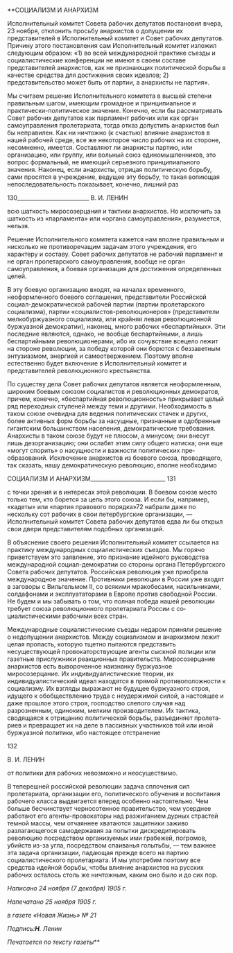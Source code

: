 **СОЦИАЛИЗМ И АНАРХИЗМ

Исполнительный комитет Совета рабочих депутатов постановил вчера, 23 ноября, отклонить просьбу анархистов о допущении их представителей в Исполнительный ко­митет и Совет рабочих депутатов. Причину этого постановления сам Исполнительный комитет изложил следующим образом: «1) во всей международной практике съезды и социалистические конференции не имеют в своем составе представителей анархистов, как не признающих политической борьбы в качестве средства для достижения своих идеалов; 2) представительство может быть от партии, а анархисты не партия».

Мы считаем решение Исполнительного комитета в высшей степени правильным ша­гом, имеющим громадное и принципиальное и практически-политическое значение. Конечно, если бы рассматривать Совет рабочих депутатов как парламент рабочих или как орган самоуправления пролетариата, тогда отказ допустить анархистов был бы не­правилен. Как ни ничтожно (к счастью) влияние анархистов в нашей рабочей среде, все же некоторое число рабочих на их стороне, несомненно, имеется. Составляют ли анар­хисты партию, или организацию, или группу, или вольный союз единомышленников, это вопрос формальный, не имеющий серьезного принципиального значения. Наконец, если анархисты, отрицая политическую борьбу, сами просятся в учреждение, ведущее эту борьбу, то такая вопиющая непоследовательность показывает, конечно, лишний раз

  

130__________________________ В. И. ЛЕНИН

всю шаткость миросозерцания и тактики анархистов. Но исключить за шаткость из «парламента» или «органа самоуправления», разумеется, нельзя.

Решение Исполнительного комитета кажется нам вполне правильным и нисколько не противоречащим задачам этого учреждения, его характеру и составу. Совет рабочих депутатов не рабочий парламент и не орган пролетарского самоуправления, вообще не орган самоуправления, а боевая организация для достижения определенных целей.

В эту боевую организацию входят, на началах временного, неоформленного боевого соглашения, представители Российской социал-демократической рабочей партии (пар­тии пролетарского социализма), партии «социалистов-революционеров» (представите­ли мелкобуржуазного социализма, или крайняя левая революционной буржуазной де­мократии), наконец, много рабочих «беспартийных». Эти последние являются, однако, не вообще беспартийными, а лишь беспартийными революционерами, ибо их сочувст­вие всецело лежит на стороне революции, за победу которой они борются с беззавет­ным энтузиазмом, энергией и самоотвержением. Поэтому вполне естественно будет включение в Исполнительный комитет и представителей революционного крестьянст­ва.

По существу дела Совет рабочих депутатов является неоформленным, широким бое­вым союзом социалистов и революционных демократов, причем, конечно, «беспартий­ная революционность» прикрывает целый ряд переходных ступеней между теми и дру­гими. Необходимость в таком союзе очевидна для ведения политических стачек и дру­гих, более активных форм борьбы за насущные, признанные и одобренные гигантским большинством населения, демократические требования. Анархисты в таком союзе бу­дут не плюсом, а минусом; они внесут лишь дезорганизацию; они ослабят этим силу общего натиска; они еще «могут спорить» о насущности и важности политических пре­образований. Исключение анархистов из боевого союза, проводящего, так сказать, на­шу демократическую революцию, вполне необходимо

  

СОЦИАЛИЗМ И АНАРХИЗМ___________________________ 131

с точки зрения и в интересах этой революции. В боевом союзе место только тем, кто борется за цель этого союза. И если бы, например, «кадеты» или «партия правового по­рядка»72 набрали даже по нескольку сот рабочих в свои петербургские организации, — Исполнительный комитет Совета рабочих депутатов едва ли бы открыл свои двери представителям подобных организаций.

В объяснение своего решения Исполнительный комитет ссылается на практику меж­дународных социалистических съездов. Мы горячо приветствуем это заявление, это признание идейного руководства международной социал-демократии со стороны орга­на Петербургского Совета рабочих депутатов. Российская революция уже приобрела международное значение. Противники революции в России уже входят в заговоры с Вильгельмом II, со всякими мракобесами, насильниками, солдафонами и эксплуатато­рами в Европе против свободной России. Не будем и мы забывать о том, что полная победа нашей революции требует союза революционного пролетариата России с со­циалистическими рабочими всех стран.

Международные социалистические съезды недаром приняли решение о недопуще­нии анархистов. Между социализмом и анархизмом лежит целая пропасть, которую тщетно пытаются представить несуществующей провокаторствующие агенты сыскной полиции или газетные прислужники реакционных правительств. Миросозерцание анархистов есть вывороченное наизнанку буржуазное миросозерцание. Их индивидуа­листические теории, их индивидуалистический идеал находятся в прямой противопо­ложности к социализму. Их взгляды выражают не будущее буржуазного строя, идуще­го к обобществлению труда с неудержимой силой, а настоящее и даже прошлое этого строя, господство слепого случая над разрозненным, одиноким, мелким производите­лем. Их тактика, сводящаяся к отрицанию политической борьбы, разъединяет пролета­риев и превращает их на деле в пассивных участников той или иной буржуазной поли­тики, ибо настоящее отстранение

  

132

  

В. И. ЛЕНИН

  

от политики для рабочих невозможно и неосуществимо.

В теперешней российской революции задача сплочения сил пролетариата, организа­ции его, политического обучения и воспитания рабочего класса выдвигается вперед особенно настоятельно. Чем больше бесчинствует черносотенное правительство, чем усерднее работают его агенты-провокаторы над разжиганием дурных страстей темной массы, чем отчаяннее хватаются защитники заживо разлагающегося самодержавия за попытки дискредитировать революцию посредством организуемых ими грабежей, по­громов, убийств из-за угла, посредством спаиванья голытьбы, — тем важнее эта задача организации, падающая прежде всего на партию социалистического пролетариата. И мы употребим поэтому все средства идейной борьбы, чтобы влияние анархистов на русских рабочих осталось столь же ничтожным, каким оно было и до сих пор.

  

_Написано 24 ноября (7 декабря) 1905 г._

_Напечатано 25 ноября 1905 г._

_в газете «Новая Жизнь» № 21_

_Подпись:__Η__. Ленин_

  

_Печатается по тексту газеты_**